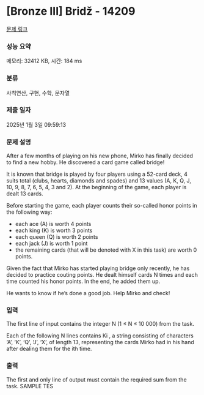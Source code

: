 # [Bronze III] Bridž - 14209 

[문제 링크](https://www.acmicpc.net/problem/14209) 

### 성능 요약

메모리: 32412 KB, 시간: 184 ms

### 분류

사칙연산, 구현, 수학, 문자열

### 제출 일자

2025년 1월 3일 09:59:13

### 문제 설명

<p>After a few months of playing on his new phone, Mirko has finally decided to find a new hobby. He discovered a card game called bridge!</p>

<p>It is known that bridge is played by four players using a 52-card deck, 4 suits total (clubs, hearts, diamonds and spades) and 13 values (A, K, Q, J, 10, 9, 8, 7, 6, 5, 4, 3 and 2). At the beginning of the game, each player is dealt 13 cards.</p>

<p>Before starting the game, each player counts their so-called honor points in the following way:</p>

<ul>
	<li> each ace (A) is worth 4 points</li>
	<li>each king (K) is worth 3 points</li>
	<li>each queen (Q) is worth 2 points</li>
	<li>each jack (J) is worth 1 point</li>
	<li>the remaining cards (that will be denoted with X in this task) are worth 0 points.</li>
</ul>

<p>Given the fact that Mirko has started playing bridge only recently, he has decided to practice couting points. He dealt himself cards N times and each time counted his honor points. In the end, he added them up.</p>

<p>He wants to know if he’s done a good job. Help Mirko and check! </p>

### 입력 

 <p>The first line of input contains the integer N (1 ≤ N ≤ 10 000) from the task.</p>

<p>Each of the following N lines contains Ki , a string consisting of characters ‘A’, ‘K’, ‘Q’, ‘J’, ‘X’, of length 13, representing the cards Mirko had in his hand after dealing them for the ith time. </p>

### 출력 

 <p>The first and only line of output must contain the required sum from the task. SAMPLE TES</p>

